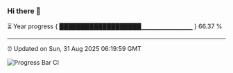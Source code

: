 ### Hi there 👋

⏳ Year progress { ███████████████████▁▁▁▁▁▁▁▁▁▁▁ } 66.37 %

---

⏰ Updated on Sun, 31 Aug 2025 06:19:59 GMT

![Progress Bar CI](https://github.com/liununu/liununu/workflows/Progress%20Bar%20CI/badge.svg)
